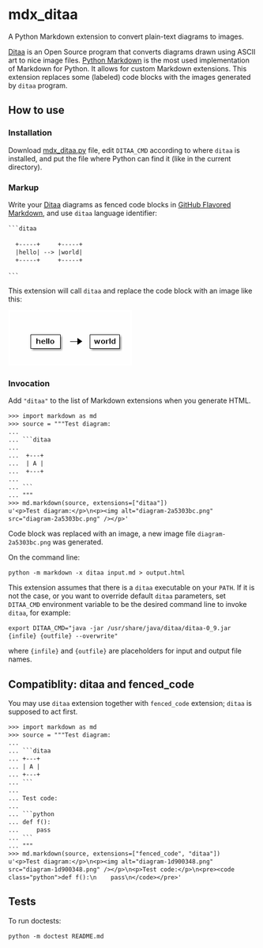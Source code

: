 mdx_ditaa
=========

A Python Markdown extension to convert plain-text diagrams to images.

[Ditaa][ditaa] is an Open Source program that converts diagrams drawn
using ASCII art to nice image files. [Python Markdown][pymd] is the
most used implementation of Markdown for Python. It allows for custom
Markdown extensions.
This extension replaces some (labeled) code blocks with the images
generated by `ditaa` program.

How to use
----------

### Installation

Download [mdx_ditaa.py][mdx_ditaa] file, edit `DITAA_CMD` according to
where `ditaa` is installed, and put the file where Python can find it
(like in the current directory).

### Markup

Write your [Ditaa][ditaa] diagrams as fenced code blocks in
[GitHub Flavored Markdown][gfm], and use `ditaa` language identifier:

    ```ditaa

      +-----+     +-----+
      |hello| --> |world|
      +-----+     +-----+

    ```

This extension will call `ditaa` and replace the code block with an
image like this:

![diagram-d6ed0e09.png](diagram-d6ed0e09.png)

### Invocation

Add `"ditaa"` to the list of Markdown extensions when you generate HTML.

    >>> import markdown as md
    >>> source = """Test diagram:
    ...
    ... ```ditaa
    ...
    ...  +---+
    ...  | A |
    ...  +---+
    ...
    ... ```
    ... """
    >>> md.markdown(source, extensions=["ditaa"])
    u'<p>Test diagram:</p>\n<p><img alt="diagram-2a5303bc.png" src="diagram-2a5303bc.png" /></p>'

Code block was replaced with an image, a new image file
`diagram-2a5303bc.png` was generated.

On the command line:

    python -m markdown -x ditaa input.md > output.html

This extension assumes that there is a `ditaa` executable on your
`PATH`.  If it is not the case, or you want to override default
`ditaa` parameters, set `DITAA_CMD` environment variable to be the
desired command line to invoke `ditaa`, for example:

    export DITAA_CMD="java -jar /usr/share/java/ditaa/ditaa-0_9.jar {infile} {outfile} --overwrite"

where `{infile}` and `{outfile}` are placeholders for input and output file
names.

Compatiblity: ditaa and fenced_code
-----------------------------------

You may use `ditaa` extension together with `fenced_code` extension;
`ditaa` is supposed to act first.

    >>> import markdown as md
    >>> source = """Test diagram:
    ...
    ... ```ditaa
    ... +---+
    ... | A |
    ... +---+
    ... ```
    ...
    ... Test code:
    ...
    ... ```python
    ... def f():
    ...     pass
    ... ```
    ... """
    >>> md.markdown(source, extensions=["fenced_code", "ditaa"])
    u'<p>Test diagram:</p>\n<p><img alt="diagram-1d900348.png" src="diagram-1d900348.png" /></p>\n<p>Test code:</p>\n<pre><code class="python">def f():\n    pass\n</code></pre>'


Tests
-----

To run doctests:

    python -m doctest README.md


[ditaa]: http://ditaa.sourceforge.net/
[pymd]: http://pythonhosted.org//Markdown/
[gfm]: https://help.github.com/articles/github-flavored-markdown#fenced-code-blocks
[mdx_ditaa]: https://github.com/astanin/py-markdown-ditaa/blob/master/mdx_ditaa.py
